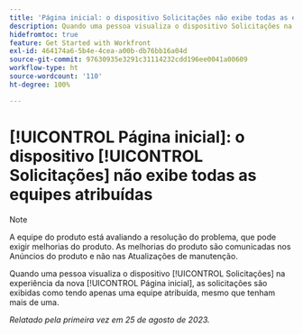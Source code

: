 ```yaml
---
title: 'Página inicial: o dispositivo Solicitações não exibe todas as equipes atribuídas'
description: Quando uma pessoa visualiza o dispositivo Solicitações na experiência da nova Página inicial, as solicitações são exibidas como tendo apenas uma equipe atribuída, mesmo que tenham mais de uma.
hidefromtoc: true
feature: Get Started with Workfront
exl-id: 464174a6-5b4e-4cea-a00b-db76bb16a04d
source-git-commit: 97630935e3291c31114232cdd196ee0041a00609
workflow-type: ht
source-wordcount: '110'
ht-degree: 100%

---
```


# [!UICONTROL Página inicial]: o dispositivo [!UICONTROL Solicitações] não exibe todas as equipes atribuídas

>[!NOTE]
>
>A equipe do produto está avaliando a resolução do problema, que pode exigir melhorias do produto. As melhorias do produto são comunicadas nos Anúncios do produto e não nas Atualizações de manutenção.

Quando uma pessoa visualiza o dispositivo [!UICONTROL Solicitações] na experiência da nova [!UICONTROL Página inicial], as solicitações são exibidas como tendo apenas uma equipe atribuída, mesmo que tenham mais de uma.

_Relatado pela primeira vez em 25 de agosto de 2023._
